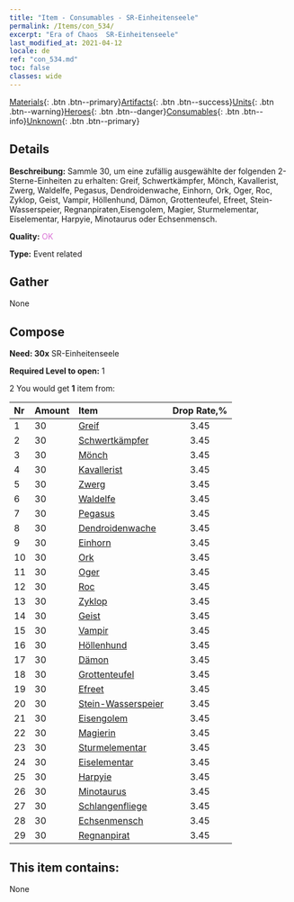 ```yaml
---
title: "Item - Consumables - SR-Einheitenseele"
permalink: /Items/con_534/
excerpt: "Era of Chaos  SR-Einheitenseele"
last_modified_at: 2021-04-12
locale: de
ref: "con_534.md"
toc: false
classes: wide
---
```

 [Materials](/de/Items/){: .btn .btn--primary}[Artifacts](/de/Items/Artifacts/){: .btn .btn--success}[Units](/de/Items/Units/){: .btn .btn--warning}[Heroes](/de/Items/Heroes/){: .btn .btn--danger}[Consumables](/de/Items/Consumables/){: .btn .btn--info}[Unknown](/de/Items/Unknown/){: .btn .btn--primary}

## Details
 **Beschreibung:** Sammle 30, um eine zufällig ausgewählte der folgenden 2-Sterne-Einheiten zu erhalten: Greif, Schwertkämpfer, Mönch, Kavallerist, Zwerg, Waldelfe, Pegasus, Dendroidenwache, Einhorn, Ork, Oger, Roc, Zyklop, Geist, Vampir, Höllenhund, Dämon, Grottenteufel, Efreet, Stein-Wasserspeier, Regnanpiraten,Eisengolem, Magier, Sturmelementar, Eiselementar, Harpyie, Minotaurus oder Echsenmensch.

 **Quality:** <span style="color: #DA70D6">OK</span>

 **Type:** Event related

## Gather

  None

## Compose

 **Need: 30x** SR-Einheitenseele

 **Required Level to open:** 1

 2 You would get **1** item  from:

  | Nr | Amount |     Item    | Drop Rate,% |
  |:---|:-------|:------------|:---------:|
  | 1 | 30 | [Greif](/de/Items/unt_192/) | 3.45 | 
  | 2 | 30 | [Schwertkämpfer](/de/Items/unt_193/) | 3.45 | 
  | 3 | 30 | [Mönch](/de/Items/unt_194/) | 3.45 | 
  | 4 | 30 | [Kavallerist](/de/Items/unt_195/) | 3.45 | 
  | 5 | 30 | [Zwerg](/de/Items/unt_200/) | 3.45 | 
  | 6 | 30 | [Waldelfe](/de/Items/unt_201/) | 3.45 | 
  | 7 | 30 | [Pegasus](/de/Items/unt_202/) | 3.45 | 
  | 8 | 30 | [Dendroidenwache](/de/Items/unt_203/) | 3.45 | 
  | 9 | 30 | [Einhorn](/de/Items/unt_204/) | 3.45 | 
  | 10 | 30 | [Ork](/de/Items/unt_219/) | 3.45 | 
  | 11 | 30 | [Oger](/de/Items/unt_220/) | 3.45 | 
  | 12 | 30 | [Roc](/de/Items/unt_221/) | 3.45 | 
  | 13 | 30 | [Zyklop](/de/Items/unt_222/) | 3.45 | 
  | 14 | 30 | [Geist](/de/Items/unt_210/) | 3.45 | 
  | 15 | 30 | [Vampir](/de/Items/unt_211/) | 3.45 | 
  | 16 | 30 | [Höllenhund](/de/Items/unt_228/) | 3.45 | 
  | 17 | 30 | [Dämon](/de/Items/unt_229/) | 3.45 | 
  | 18 | 30 | [Grottenteufel](/de/Items/unt_230/) | 3.45 | 
  | 19 | 30 | [Efreet](/de/Items/unt_231/) | 3.45 | 
  | 20 | 30 | [Stein-Wasserspeier](/de/Items/unt_236/) | 3.45 | 
  | 21 | 30 | [Eisengolem](/de/Items/unt_237/) | 3.45 | 
  | 22 | 30 | [Magierin](/de/Items/unt_238/) | 3.45 | 
  | 23 | 30 | [Sturmelementar](/de/Items/unt_263/) | 3.45 | 
  | 24 | 30 | [Eiselementar](/de/Items/unt_264/) | 3.45 | 
  | 25 | 30 | [Harpyie](/de/Items/unt_245/) | 3.45 | 
  | 26 | 30 | [Minotaurus](/de/Items/unt_248/) | 3.45 | 
  | 27 | 30 | [Schlangenfliege](/de/Items/unt_255/) | 3.45 | 
  | 28 | 30 | [Echsenmensch](/de/Items/unt_254/) | 3.45 | 
  | 29 | 30 | [Regnanpirat](/de/Items/unt_273/) | 3.45 | 


## This item contains:

  None

